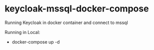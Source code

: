 # keycloak-mssql-docker-compose
Running Keycloak in docker container and connect to mssql 

Running in Local:
- docker-compose up -d
